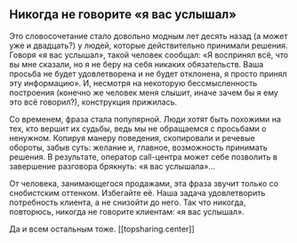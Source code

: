 ## Никогда не говорите «я вас услышал»
Это словосочетание стало довольно модным лет десять назад (а может уже и двадцать?) у людей, которые действительно принимали решения. Говоря «я вас услышал», такой человек сообщал: «Я воспринял всё, что вы мне сказали, но я не беру на себя никаких обязательств. Ваша просьба не будет удовлетворена и не будет отклонена, я просто принял эту информацию».  И, несмотря на некоторую бессмысленность построения (конечно же человек меня слышит, иначе зачем бы я ему это всё говорил?), конструкция прижилась.

Со временем, фраза стала популярной. Люди хотят быть похожими на тех, кто вершит их судьбы, ведь мы  не обращаемся с просьбами о ненужном. Копируя манеру поведения, скопировали и речевые обороты, забыв суть: желание и, главное, возможность принимать решения. В результате, оператор call-центра может себе позволить в завершение разговора брякнуть: «я вас услышала»...

От человека, занимающегося продажами, эта фраза звучит только со снобистским оттенком. Избегайте её. Наша задача удовлетворить потребность клиента, а не снизойти до него. Так что никогда, повторюсь, никогда не говорите клиентам: «я вас услышал». 

Да и всем остальным тоже.
[[topsharing.center]]
